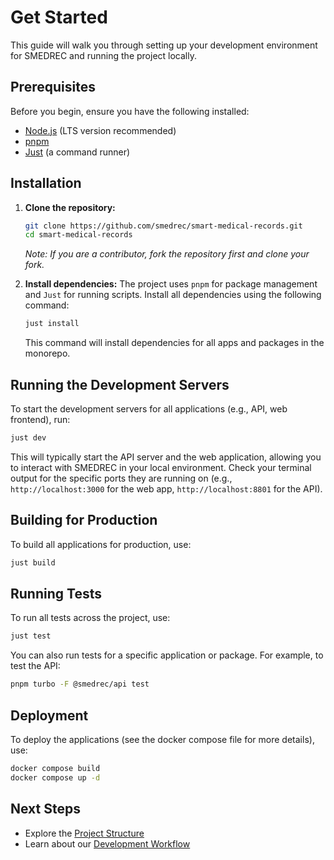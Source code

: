 # Get Started

This guide will walk you through setting up your development environment for SMEDREC and running the project locally.

## Prerequisites

Before you begin, ensure you have the following installed:

- [Node.js](https://nodejs.org/) (LTS version recommended)
- [pnpm](https://pnpm.io/installation)
- [Just](https://github.com/casey/just#installation) (a command runner)

## Installation

1.  **Clone the repository:**

    ```bash
    git clone https://github.com/smedrec/smart-medical-records.git
    cd smart-medical-records
    ```

    _Note: If you are a contributor, fork the repository first and clone your fork._

2.  **Install dependencies:**
    The project uses `pnpm` for package management and `Just` for running scripts. Install all dependencies using the following command:
    ```bash
    just install
    ```
    This command will install dependencies for all apps and packages in the monorepo.

## Running the Development Servers

To start the development servers for all applications (e.g., API, web frontend), run:

```bash
just dev
```

This will typically start the API server and the web application, allowing you to interact with SMEDREC in your local environment. Check your terminal output for the specific ports they are running on (e.g., `http://localhost:3000` for the web app, `http://localhost:8801` for the API).

## Building for Production

To build all applications for production, use:

```bash
just build
```

## Running Tests

To run all tests across the project, use:

```bash
just test
```

You can also run tests for a specific application or package. For example, to test the API:

```bash
pnpm turbo -F @smedrec/api test
```

## Deployment

To deploy the applications (see the docker compose file for more details), use:

```bash
docker compose build
docker compose up -d
```

## Next Steps

- Explore the [Project Structure](./development/ProjectStructure.md)
- Learn about our [Development Workflow](./development/workflow.md)
